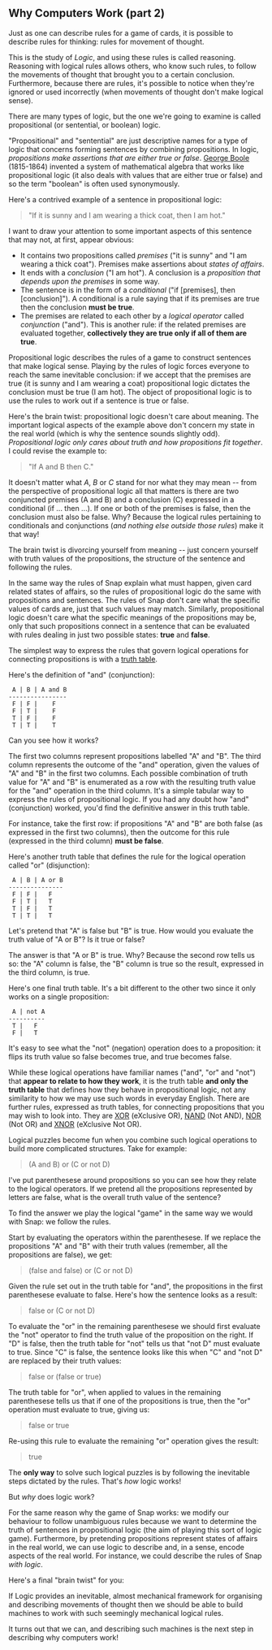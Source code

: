 <!--
.. title: Movements of Thought
.. slug: why-computers-2
.. date: 2021-05-04 09:00:00 UTC+01:00
.. status: private
.. tags: 
.. category: 
.. link: 
.. description: 
.. type: text
.. author: Nicholas H.Tollervey
-->

## Why Computers Work (part 2) 

Just as one can describe rules for a game of cards, it is possible to describe
rules for thinking: rules for movement of thought.

This is the study of *Logic*, and using these rules is called reasoning.
Reasoning with logical rules allows others, who know such rules, to follow the
movements of thought that brought you to a certain conclusion. Furthermore,
because there are rules, it's possible to notice when they're ignored or used
incorrectly (when movements of thought don't make logical sense).

There are many types of logic, but the one we're going to examine is called
propositional (or sentential, or boolean) logic.

"Propositional" and "sentential" are just descriptive names for a type of logic
that concerns forming sentences by combining propositions. In logic,
*propositions make assertions that are either true or false*.
[George Boole](https://en.wikipedia.org/wiki/George_Boole) (1815-1864) invented
a system of mathematical algebra that works like propositional logic (it also
deals with values that are either true or false) and so the term "boolean" is
often used synonymously.

Here's a contrived example of a sentence in propositional logic:

> "If it is sunny and I am wearing a thick coat, then I am hot."

I want to draw your attention to some important aspects of this sentence that
may not, at first, appear obvious:

* It contains two propositions called *premises* ("it is sunny" and "I am
  wearing a thick coat"). Premises make assertions about *states of affairs*.
* It ends with a *conclusion* ("I am hot"). A conclusion is a *proposition that
  depends upon the premises* in some way.
* The sentence is in the form of a *conditional* ("if [premises], then
  [conclusion]"). A conditional is a rule saying that if its premises are true
  then the conclusion **must be true**.
* The premises are related to each other by a *logical operator* called
  *conjunction* ("and"). This is another rule: if the related premises are
  evaluated together, **collectively they are true only if all of them are
  true**.

Propositional logic describes the rules of a game to construct sentences that
make logical sense. Playing by the rules of logic forces everyone to reach the
same inevitable conclusion: if we accept that the premises are true (it is
sunny and I am wearing a coat) propositional logic dictates the conclusion must
be true (I am hot). The object of propositional logic is to use the rules to
work out if a sentence is true or false.

Here's the brain twist: propositional logic doesn't care about meaning. The
important logical aspects of the example above don't concern my state in the
real world (which is why the sentence sounds slightly odd).
*Propositional logic only cares about truth and how propositions fit together*.
I could revise the example to:

> "If A and B then C."

It doesn't matter what *A*, *B* or *C* stand for nor what they may mean -- from
the perspective of propositional logic all that matters is there are two
conjuncted premises (A and B) and a conclusion (C) expressed in a conditional
(if ... then ...). If one or both of the premises is false, then the
conclusion must also be false. Why? Because the logical rules pertaining to
conditionals and conjunctions (*and nothing else outside those rules*) make it
that way!

The brain twist is divorcing yourself from meaning -- just concern yourself
with truth values of the propositions, the structure of the sentence and
following the rules.

In the same way the rules of Snap explain what must happen, given card related
states of affairs, so the rules of propositional logic do the same with
propositions and sentences. The rules of Snap don't care what the specific
values of cards are, just that such values may match. Similarly, propositional
logic doesn't care what the specific meanings of the propositions may be, only
that such propositions connect in a sentence that can be evaluated with rules
dealing in just two possible states: **true** and **false**.

The simplest way to express the rules that govern logical operations for
connecting propositions is with a
[truth table](https://en.wikipedia.org/wiki/Truth_table).

Here's the definition of "and" (conjunction):

```
 A | B | A and B
----------------
 F | F |    F
 F | T |    F
 T | F |    F
 T | T |    T
```

Can you see how it works?

The first two columns represent propositions labelled "A" and "B". The third
column represents the outcome of the "and" operation, given the values of "A"
and "B" in the first two columns. Each possible combination of truth value for
"A" and "B" is enumerated as a row with the resulting truth value for the "and"
operation in the third column. It's a simple tabular way to express the rules
of propositional logic. If you had any doubt how "and" (conjunction) worked,
you'd find the definitive answer in this truth table.

For instance, take the first row: if propositions "A" and "B" are both false
(as expressed in the first two columns), then the outcome for this rule
(expressed in the third column) **must be false**.

Here's another truth table that defines the rule for the logical operation
called "or" (disjunction):

```
 A | B | A or B
---------------
 F | F |   F
 F | T |   T
 T | F |   T
 T | T |   T
```

Let's pretend that "A" is false but "B" is true. How would you evaluate the
truth value of "A or B"? Is it true or false?

The answer is that "A or B" is true. Why? Because the second row tells us so:
the "A" column is false, the "B" column is true so the result, expressed in the
third column, is true.

Here's one final truth table. It's a bit different to the other two since it
only works on a single proposition:

```
 A | not A
----------
 T |   F
 F |   T
```

It's easy to see what the "not" (negation) operation does to a proposition: it
flips its truth value so false becomes true, and true becomes false.

While these logical operations have familiar names ("and", "or" and "not")
that **appear to relate to how they work**, it is the truth table **and only
the truth table** that defines how they behave in propositional logic, not any
similarity to how we may use such words in everyday English. There are further
rules, expressed as truth tables, for connecting propositions that you may
wish to look into. They are [XOR](https://en.wikipedia.org/wiki/Exclusive_or)
(eXclusive OR), [NAND](https://en.wikipedia.org/wiki/Sheffer_stroke) (Not AND),
[NOR](https://en.wikipedia.org/wiki/Logical_NOR) (Not OR)
and [XNOR](https://en.wikipedia.org/wiki/Logical_equality) (eXclusive Not OR).

Logical puzzles become fun when you combine such logical operations to build
more complicated structures. Take for example:

> (A and B) or (C or not D)

I've put parenthesese around propositions so you can see how they relate to the
logical operators. If we pretend all the propositions represented by letters
are false, what is the overall truth value of the sentence?

To find the answer we play the logical "game" in the same way we would with
Snap: we follow the rules.

Start by evaluating the operators within the parenthesese. If we replace the
propositions "A" and "B" with their truth values (remember, all the
propositions are false), we get:

> (false and false) or (C or not D)

Given the rule set out in the truth table for "and", the propositions in the
first parenthesese evaluate to false. Here's how the sentence looks as a
result:

> false or (C or not D)

To evaluate the "or" in the remaining parenthesese we should first evaluate the
"not" operator to find the truth value of the proposition on the right. If "D"
is false, then the truth table for "not" tells us that "not D" must evaluate to
true. Since "C" is false, the sentence looks like this when "C" and "not D" are
replaced by their truth values:

> false or (false or true)

The truth table for "or", when applied to values in the remaining parenthesese
tells us that if one of the propositions is true, then the "or" operation must
evaluate to true, giving us:

> false or true

Re-using this rule to evaluate the remaining "or" operation gives the result:

> true

The **only way** to solve such logical puzzles is by following the inevitable
steps dictated by the rules. That's *how* logic works!

But *why* does logic work?

For the same reason why the game of Snap works: we modify our behaviour to
follow unambiguous rules because we want to determine the truth of sentences in
propositional logic (the aim of playing this sort of logic game). Furthermore,
by pretending propositions represent states of affairs in the real world, we
can use logic to describe and, in a sense, encode aspects of the real world.
For instance, we could describe the rules of Snap _with logic_.

Here's a final "brain twist" for you:

If Logic provides an inevitable, almost mechanical framework for organising and
describing movements of thought then we should be able to build machines to
work with such seemingly mechanical logical rules.

It turns out that we can, and describing such machines is the next step in
describing why computers work!
